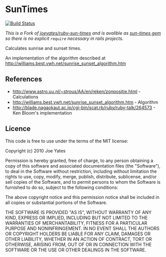 # SunTimes
[![Build Status](https://secure.travis-ci.org/timoschilling/sun-times.png?branch=master)](http://travis-ci.org/timoschilling/sun-times)

_This is a Fork of [joeyates/ruby-sun-times](https://github.com/joeyates/ruby-sun-times) and is avalible as [sun-times gem](https://rubygems.org/gems/sun-times) so there is no explicit `require` necessary in rails projects._

Calculates sunrise and sunset times.

An implementation of the algorithm described at http://williams.best.vwh.net/sunrise_sunset_algorithm.htm

## References

* http://www.astro.uu.nl/~strous/AA/en/reken/zonpositie.html - Calculations
* http://williams.best.vwh.net/sunrise_sunset_algorithm.htm - Algorithm
* http://blade.nagaokaut.ac.jp/cgi-bin/scat.rb/ruby/ruby-talk/264573 - Ken Bloom's implementation

## Licence

This code is free to use under the terms of the MIT license:

  Copyright (c) 2010 Joe Yates

  Permission is hereby granted, free of charge, to any person obtaining a copy
  of this software and associated documentation files (the "Software"), to
  deal in the Software without restriction, including without limitation the
  rights to use, copy, modify, merge, publish, distribute, sublicense, and/or
  sell copies of the Software, and to permit persons to whom the Software is
  furnished to do so, subject to the following conditions:

  The above copyright notice and this permission notice shall be included in
  all copies or substantial portions of the Software.

  THE SOFTWARE IS PROVIDED "AS IS", WITHOUT WARRANTY OF ANY KIND, EXPRESS OR
  IMPLIED, INCLUDING BUT NOT LIMITED TO THE WARRANTIES OF MERCHANTABILITY,
  FITNESS FOR A PARTICULAR PURPOSE AND NONINFRINGEMENT. IN NO EVENT SHALL THE
  AUTHORS OR COPYRIGHT HOLDERS BE LIABLE FOR ANY CLAIM, DAMAGES OR OTHER
  LIABILITY, WHETHER IN AN ACTION OF CONTRACT, TORT OR OTHERWISE, ARISING
  FROM, OUT OF OR IN CONNECTION WITH THE SOFTWARE OR THE USE OR OTHER DEALINGS
  IN THE SOFTWARE.

